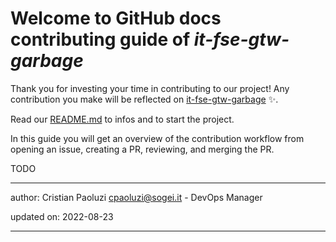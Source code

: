 # Welcome to GitHub docs contributing guide of _it-fse-gtw-garbage_ <!-- omit in toc -->

Thank you for investing your time in contributing to our project! 
Any contribution you make will be reflected on [it-fse-gtw-garbage](https://github.com/ministero-salute/it-fse-gtw-garbage) :sparkles:.

Read our [README.md](./README.md) to infos and to start the project.

In this guide you will get an overview of the contribution workflow from opening an issue, creating a PR, reviewing, and merging the PR.


TODO

---
author: Cristian Paoluzi <cpaoluzi@sogei.it> - DevOps Manager

updated on: 2022-08-23


---